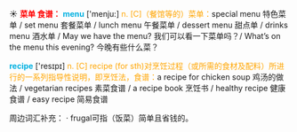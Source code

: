 ☀ <font color="red">**菜单 食谱：**</font>
<font color="sky blue">**menu**</font> ['menju:] 
<font color="orange">n. [C]（餐馆等的）菜单：</font>special menu 特色菜单 / set menu 套餐菜单 / lunch menu 午餐菜单 / dessert menu 甜点单 / drinks menu 酒水单 / May we have the menu? 我们可以看一下菜单吗？/ What’s on the menu this evening? 今晚有些什么菜？ 

<font color="sky blue">**recipe**</font> ['resɪpɪ] 
<font color="orange">n. [C] recipe (for sth)对烹饪过程（或所需的食材及配料）所进行的一系列指导性说明，即烹饪法，食谱：</font>a recipe for chicken soup 鸡汤的做法 / vegetarian recipes 素菜食谱 / a recipe book 烹饪书 / healthy recipe 健康食谱 / easy recipe 简易食谱

周边词汇补充：
· frugal可指（饭菜）简单且省钱的。
           